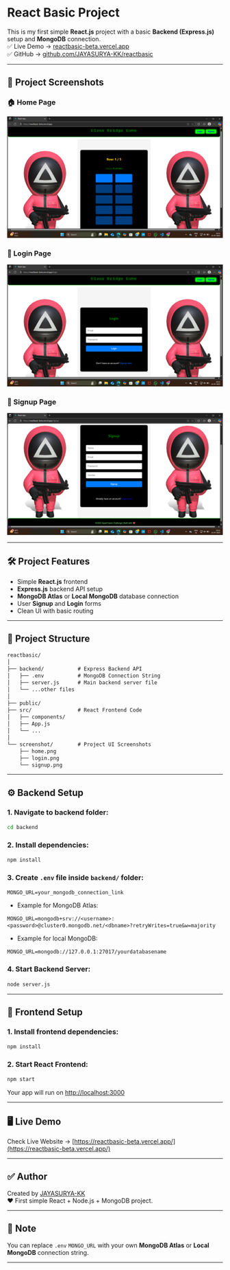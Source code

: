 # React Basic Project

This is my first simple **React.js** project with a basic **Backend (Express.js)** setup and **MongoDB** connection.  
✅ Live Demo → [reactbasic-beta.vercel.app](https://reactbasic-beta.vercel.app/)  
✅ GitHub → [github.com/JAYASURYA-KK/reactbasic](https://github.com/JAYASURYA-KK/reactbasic)

---

## 📸 Project Screenshots

### 🏠 Home Page
![Home](./screenshot/home.png)

### 🔐 Login Page
![Login](./screenshot/login.png)

### 📝 Signup Page
![Signup](./screenshot/signup.png)

---

## 🛠️ Project Features

- Simple **React.js** frontend
- **Express.js** backend API setup
- **MongoDB Atlas** or **Local MongoDB** database connection
- User **Signup** and **Login** forms
- Clean UI with basic routing

---

## 📂 Project Structure

```
reactbasic/
│
├── backend/           # Express Backend API
│   ├── .env           # MongoDB Connection String
│   ├── server.js      # Main backend server file
│   └── ...other files
│
├── public/
├── src/               # React Frontend Code
│   ├── components/
│   ├── App.js
│   └── ...
│
└── screenshot/        # Project UI Screenshots
    ├── home.png
    ├── login.png
    └── signup.png
```

---

## ⚙️ Backend Setup

### 1. Navigate to backend folder:
```bash
cd backend
```

### 2. Install dependencies:
```bash
npm install
```

### 3. Create `.env` file inside `backend/` folder:
```
MONGO_URL=your_mongodb_connection_link
```
- Example for MongoDB Atlas:
```
MONGO_URL=mongodb+srv://<username>:<password>@cluster0.mongodb.net/<dbname>?retryWrites=true&w=majority
```
- Example for local MongoDB:
```
MONGO_URL=mongodb://127.0.0.1:27017/yourdatabasename
```

### 4. Start Backend Server:
```bash
node server.js
```

---

## 🚀 Frontend Setup

### 1. Install frontend dependencies:
```bash
npm install
```

### 2. Start React Frontend:
```bash
npm start
```

Your app will run on [http://localhost:3000](http://localhost:3000)

---

## 🖥️ Live Demo

Check Live Website → [https://reactbasic-beta.vercel.app/](https://reactbasic-beta.vercel.app/)

---

## ✅ Author

Created by [JAYASURYA-KK](https://github.com/JAYASURYA-KK)  
❤️ First simple React + Node.js + MongoDB project.

---

## 📌 Note

You can replace `.env` `MONGO_URL` with your own **MongoDB Atlas** or **Local MongoDB** connection string.

---